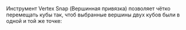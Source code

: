 Инструмент Vertex Snap (Вершинная привязка) позволяет чётко перемещать кубы так, чтоб выбранные вершины двух кубов были в одной и той же точке: